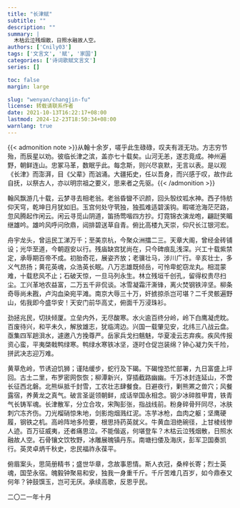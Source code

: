 ```yaml
---
title: "长津赋"
subtitle: ""
description: ""
summary: |
  木枯云泣残烟散，日照水融故人空。
authors: ['Cnily03']
tags: ['文言文', '赋', '家国']
categories: ['诗词歌赋文言文']
series: []

toc: false
margin: large

slug: "wenyan/changjin-fu"
license: 转载请联系作者
date: 2021-10-13T16:22:17+08:00
lastmod: 2024-12-23T18:50:34+08:00
warnlang: true
---
```


{{< admonition note >}}从翰十余岁，嗟乎此生碌碌，叹夫有涯无功。方志穷节殆，而辰星以劝。彼临长津之滨，盖亦七十载矣。山河无恙，遂志竟成。神州遍野，朝鲜连山。忠冢马革，数眠乎此。每念斯，则兴尽哀默，无言以表。是以观《长津》而澎湃，目《父辈》而汹涌。大疆拓史，任以吾身，而兴感于叹，故作此自抚，以祭古人，亦以明宗祖之要义，思来者之先驱。{{< /admonition >}}

翰风飘游几十载，云梦寻去相老翁。老翁昏曫不识颜，回头彀纹呱水神。西子恃舫仰天穹，乾坤日月犹如旧。玉宫何处守茕独，独孤难适碧溪钩。暇嗟沧海茫茫路，忽风腾起作闲云。闲云寻觅山阴道，笛扬莺喈四方抄。灯霓锦衣演龙咆，翩跹笑睸继雄吟。雄吟风呼问欣鼎，闼排碧送草自青。俯比高楼九天崇，仰尺长江银河宏。

舟宇龙头，曾运民工涕万千；至美京杭，今聚众洲擂二三。天章大阁，曾经金砖铺设；光华至道，今朝遐安以行。残庙缺宫犹尚在，只今碑痕乱浅深。兴工十载紫禁定，承辱期百帝不成。初胎奇花，展姿齐放；老骥壮马，涉川广行。辛亥壮士，多义气昂扬；黄花英魂，众浩英长眠。八万志雄既倾岳，可怜卑蛇窃龙丸。相混蒙难，十载悲风不止；石破天惊，一旦马列永生。林立残垣千创孔，留得权贵尽扫尘。工兴革地农益富，二万五千非侃谈。冰雪凝霜汗澌锋，离火焚钢铁淬坚。柳条奇辱尚未戡，卢沟血染宛平滩。南京大辱三十万，奸掳掠杀岂可堪？二千灵骸遍野山，佑我即今盛华安！天安门前华高丈，俯面千万浸珠衫。

劲拯兆民，切扶倾厦。立垒内外，无尽酸寒。水火逾百终分岭，岭下白鹰凝虎眈。百废待兴，和平未久，解放雄志，犹临湾边。兴国一载肇见安，北纬三八战云盘。亟集四军趟浿水，遽邀八方挽尊严。岳家兵戈扫魑魅，华夏凌云志弃疾。疾风传报资心蛮，平夷棨戟鸭绿寒。鸭绿水寒铁冰坚，逐时仓促岂装绵？钟心凝力矢千险，拼武决志迎万难。

黄草危岭，节诱迫饥狮；谨陆缓步，蛇行及下碣。下碣惶恐忙部署，九日富盛上坪回。古土二里，布罗密网恢恢；柳潭新兴，穿插截路幽幽。千万冰封连延山，不啻长征西北磐。北熊纵抵千封雪，工农壮志肆餐食。日避夜行，剿熊罴之兽穴；风餐露宿，养黄龙之真气。破言圣诞领朝鲜，成话举国永相念。钢少冰碎胜甲胄，铁青气长铸军魂。长津散军，分立合攻，宋陶彭张，指战线前。粉身碎骨歼同尽，冰肤刺穴冻齐伤。刀光榴硝惊朱地，剑影炮烟溅红泥。冻芋冰枪，血肉之躯；坚鹰硬履，钢铁之机。高岭阵地多险要，根思持药英就义。牛黄血泪绝碗径，上甘棱线惨人迹。百万征威夷，还者痛思泣。不能偕返，何堪登车？木枯云泣残烟散，日照水融故人空。石骨镶文饮牧野，冰雕展魄镇丹东。南塘扫倭及海庆，彭军卫国奏凯行。英灵卓炳千秋史，忠民福祚永葆平。

俯眉案头，思简册精书；盛世华章，念故事恩情。斯人衣冠，桑梓长寄；烈士英魂，国茔永宿。魄毅钟聚易和安，独我一身重千斤。千斤苦难几百岁，如今鼎泰又何年？钟鼓馔玉，岂可无厌。承续高歌，反恩乎民。

二〇二一年十月
